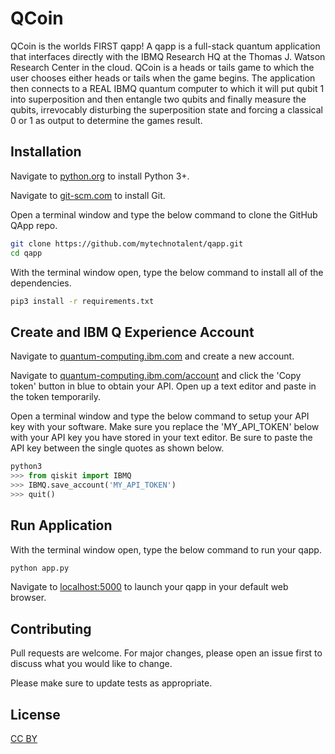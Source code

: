 # QCoin

QCoin is the worlds FIRST qapp!  A qapp is a full-stack quantum application that interfaces directly with the IBMQ Research HQ at the Thomas J. Watson Research Center in the cloud.  QCoin is a heads or tails game to which the user chooses either heads or tails when the game begins.  The application then connects to a REAL IBMQ quantum computer to which it will put qubit 1 into superposition and then entangle two qubits and finally measure the qubits, irrevocably disturbing the superposition state and forcing a classical 0 or 1 as output to determine the games result.

## Installation

Navigate to [python.org](https://www.python.org/downloads/) to install Python 3+.

Navigate to [git-scm.com](https://git-scm.com/book/en/v1/Getting-Started-Installing-Git) to install Git.

Open a terminal window and type the below command to clone the GitHub QApp repo.

```bash
git clone https://github.com/mytechnotalent/qapp.git
cd qapp
```

With the terminal window open, type the below command to install all of the dependencies.

```bash
pip3 install -r requirements.txt
```

## Create and IBM Q Experience Account

Navigate to [quantum-computing.ibm.com](https://quantum-computing.ibm.com/) and create a new account.

Navigate to [quantum-computing.ibm.com/account](https://quantum-computing.ibm.com/account) and click the 'Copy token' button in blue to obtain your API.  Open up a text editor and paste in the token temporarily.

Open a terminal window and type the below command to setup your API key with your software.  Make sure you replace the 'MY_API_TOKEN' below with your API key you have stored in your text editor.  Be sure to paste the API key between the single quotes as shown below.

```python
python3
>>> from qiskit import IBMQ
>>> IBMQ.save_account('MY_API_TOKEN')
>>> quit()
```

## Run Application

With the terminal window open, type the below command to run your qapp.

```bash
python app.py
```

Navigate to [localhost:5000](http://localhost:5000) to launch your qapp in your default web browser.

## Contributing

Pull requests are welcome. For major changes, please open an issue first to discuss what you would like to change.

Please make sure to update tests as appropriate.

## License

[CC BY](https://choosealicense.com/licenses/cc-by-4.0/)
